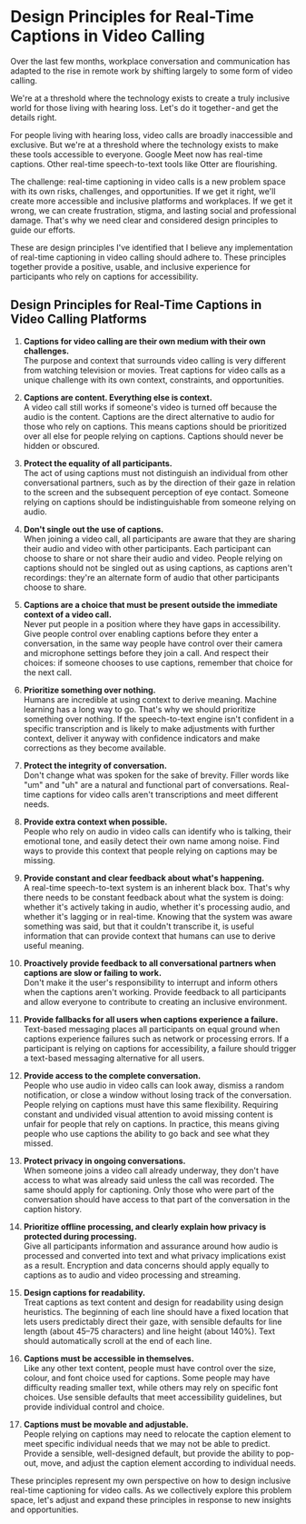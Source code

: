 # Design Principles for Real-Time Captions in Video Calling

Over the last few months, workplace conversation and communication has adapted to the rise in remote work by shifting  largely to some form of video calling.

We're at a threshold where the technology exists to create a truly inclusive world for those living with hearing loss. Let's do it together - and get the details right.

For people living with hearing loss, video calls are broadly inaccessible and exclusive. But we're at a threshold where the technology exists to make these tools accessible to everyone. Google Meet now has real-time captions. Other real-time speech-to-text tools like Otter are flourishing.

The challenge: real-time captioning in video calls is a new problem space with its own risks, challenges, and opportunities. If we get it right, we'll create more accessible and inclusive platforms and workplaces. If we get it wrong, we can create frustration, stigma, and lasting social and professional damage. That's why we need clear and considered design principles to guide our efforts.

These are design principles I've identified that I believe any implementation of real-time captioning in video calling should adhere to. These principles together provide a positive, usable, and inclusive experience for participants who rely on captions for accessibility.

## Design Principles for Real-Time Captions in Video Calling Platforms

1. **Captions for video calling are their own medium with their own challenges.**  
The purpose and context that surrounds video calling is very different from watching television or movies. Treat captions for video calls as a unique challenge with its own context, constraints, and opportunities.

2. **Captions are content. Everything else is context.**  
A video call still works if someone's video is turned off because the audio is the content. Captions are the direct alternative to audio for those who rely on captions. This means captions should be prioritized over all else for people relying on captions. Captions should never be hidden or obscured.

3. **Protect the equality of all participants.**  
The act of using captions must not distinguish an individual from other conversational partners, such as by the direction of their gaze in relation to the screen and the subsequent perception of eye contact. Someone relying on captions should be indistinguishable from someone relying on audio.

4. **Don't single out the use of captions.**  
When joining a video call, all participants are aware that they are sharing their audio and video with other participants. Each participant can choose to share or not share their audio and video. People relying on captions should not be singled out as using captions, as captions aren't recordings: they're an alternate form of audio that other participants choose to share.

5. **Captions are a choice that must be present outside the immediate context of a video call.**  
Never put people in a position where they have gaps in accessibility. Give people control over enabling captions before they enter a conversation, in the same way people have control over their camera and microphone settings before they join a call. And respect their choices: if someone chooses to use captions, remember that choice for the next call.

6. **Prioritize something over nothing.**  
Humans are incredible at using context to derive meaning. Machine learning has a long way to go. That's why we should prioritize something over nothing. If the speech-to-text engine isn't confident in a specific transcription and is likely to make adjustments with further context, deliver it anyway with confidence indicators and make corrections as they become available.

7. **Protect the integrity of conversation.**  
Don't change what was spoken for the sake of brevity. Filler words like "um" and "uh" are a natural and functional part of conversations. Real-time captions for video calls aren't transcriptions and meet different needs.

8. **Provide extra context when possible.**  
People who rely on audio in video calls can identify who is talking, their emotional tone, and easily detect their own name among noise. Find ways to provide this context that people relying on captions may be missing.

9. **Provide constant and clear feedback about what's happening.**  
A real-time speech-to-text system is an inherent black box. That's why there needs to be constant feedback about what the system is doing: whether it's actively taking in audio, whether it's processing audio, and whether it's lagging or in real-time. Knowing that the system was aware something was said, but that it couldn't transcribe it, is useful information that can provide context that humans can use to derive useful meaning.

10. **Proactively provide feedback to all conversational partners when captions are slow or failing to work.**  
Don't make it the user's responsibility to interrupt and inform others when the captions aren't working. Provide feedback to all participants and allow everyone to contribute to creating an inclusive environment.

11. **Provide fallbacks for all users when captions experience a failure.**  
Text-based messaging places all participants on equal ground when captions experience failures such as network or processing errors. If a participant is relying on captions for accessibility, a failure should trigger a text-based messaging alternative for all users.

12. **Provide access to the complete conversation.**  
People who use audio in video calls can look away, dismiss a random notification, or close a window without losing track of the conversation. People relying on captions must have this same flexibility. Requiring constant and undivided visual attention to avoid missing content is unfair for people that rely on captions. In practice, this means giving people who use captions the ability to go back and see what they missed.

13. **Protect privacy in ongoing conversations.**  
When someone joins a video call already underway, they don't have access to what was already said unless the call was recorded. The same should apply for captioning. Only those who were part of the conversation should have access to that part of the conversation in the caption history.

14. **Prioritize offline processing, and clearly explain how privacy is protected during processing.**  
Give all participants information and assurance around how audio is processed and converted into text and what privacy implications exist as a result. Encryption and data concerns should apply equally to captions as to audio and video processing and streaming.

15. **Design captions for readability.**  
Treat captions as text content and design for readability using design heuristics. The beginning of each line should have a fixed location that lets users predictably direct their gaze, with sensible defaults for line length (about 45–75 characters) and line height (about 140%). Text should automatically scroll at the end of each line.

16. **Captions must be accessible in themselves.**  
Like any other text content, people must have control over the size, colour, and font choice used for captions. Some people may have difficulty reading smaller text, while others may rely on specific font choices. Use sensible defaults that meet accessibility guidelines, but provide individual control and choice.

17. **Captions must be movable and adjustable.**  
People relying on captions may need to relocate the caption element to meet specific individual needs that we may not be able to predict. Provide a sensible, well-designed default, but provide the ability to pop-out, move, and adjust the caption element according to individual needs.

These principles represent my own perspective on how to design inclusive real-time captioning for video calls. As we collectively explore this problem space, let's adjust and expand these principles in response to new insights and opportunities.

